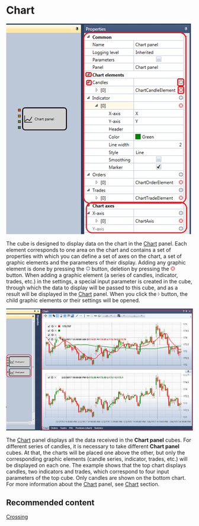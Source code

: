 # Chart

![Designer Panel graphics 00](../../../../../../images/designer_panel_graphics_00.png)

The cube is designed to display data on the chart in the [Chart](../../../../user_interface/components/chart.md) panel. Each element corresponds to one area on the chart and contains a set of properties with which you can define a set of axes on the chart, a set of graphic elements and the parameters of their display. Adding any graphic element is done by pressing the ![Designer Panel graphics 01](../../../../../../images/designer_panel_graphics_01.png) button, deletion by pressing the ![Designer Panel graphics 02](../../../../../../images/designer_panel_graphics_02.png) button. When adding a graphic element (a series of candles, indicator, trades, etc.) in the settings, a special input parameter is created in the cube, through which the data to display will be passed to this cube, and as a result will be displayed in the [Chart](../../../../user_interface/components/chart.md) panel. When you click the ![Designer Panel graphics 03](../../../../../../images/designer_panel_graphics_03.png) button, the child graphic elements or their settings will be opened.

![Designer Panel graphics 04](../../../../../../images/designer_panel_graphics_04.png)

The [Chart](../../../../user_interface/components/chart.md) panel displays all the data received in the **Chart panel** cubes. For different series of candles, it is necessary to take different **Chart panel** cubes. At that, the charts will be placed one above the other, but only the corresponding graphic elements (candle series, indicator, trades, etc.) will be displayed on each one. The example shows that the top chart displays candles, two indicators and trades, which correspond to four input parameters of the top cube. Only candles are shown on the bottom chart. For more information about the [Chart](../../../../user_interface/components/chart.md) panel, see [Chart](../../../../user_interface/components/chart.md) section.

## Recommended content

[Crossing](crossing.md)
